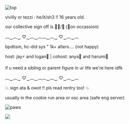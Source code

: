 ![top](https://static.wikia.nocookie.net/cookierunkingdom/images/c/c6/Beast_banner.png/revision/latest?cb=20240121055203)


vivilly or tezzi : he/it/sh3 !! 16 years old.

our collective sign off is 🪼🫧/💙 (🪻on occassion)

︵‿︵‿  ♡‿︵‿︵︵‿︵‿  ♡‿︵‿︵

bpdtism, hc-did sys " 1k+ alters.... (not happy)

host: jay⚡ and logan🏈 | cohost: anya💉 and harumi🖤

if u need a sibling or parent figure in ur life we're here idfk

︵‿︵‿  ♡‿︵‿︵︵‿︵‿  ♡‿︵‿︵

💥 sign ata & owot !! pls read rentry too! 💥

usually in the cookie run area or osc area (safe eng server)


![paws](https://64.media.tumblr.com/6998b7321618c66d15345864724d1b77/8bd9b572a9934be7-df/s500x750/c25be57a615bf9ef3ca71115b8b526e37b970843.pnj)

![](https://komarev.com/ghpvc/?username=xvivilly&style=platic-square&label=visitors)
